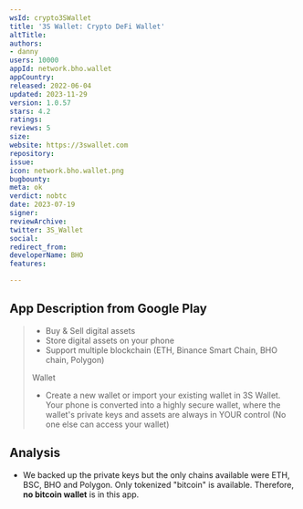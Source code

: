 ```yaml
---
wsId: crypto3SWallet
title: '3S Wallet: Crypto DeFi Wallet'
altTitle: 
authors:
- danny
users: 10000
appId: network.bho.wallet
appCountry: 
released: 2022-06-04
updated: 2023-11-29
version: 1.0.57
stars: 4.2
ratings: 
reviews: 5
size: 
website: https://3swallet.com
repository: 
issue: 
icon: network.bho.wallet.png
bugbounty: 
meta: ok
verdict: nobtc
date: 2023-07-19
signer: 
reviewArchive: 
twitter: 3S_Wallet
social: 
redirect_from: 
developerName: BHO
features: 

---
```


## App Description from Google Play

> - Buy & Sell digital assets
> - Store digital assets on your phone
> - Support multiple blockchain (ETH, Binance Smart Chain, BHO chain, Polygon)
>
> Wallet
>
> - Create a new wallet or import your existing wallet in 3S Wallet. Your phone is converted into a highly secure wallet, where the wallet's private keys and assets are always in YOUR control (No one else can access your wallet)

## Analysis

- We backed up the private keys but the only chains available were ETH, BSC, BHO and Polygon. Only tokenized "bitcoin" is available. Therefore, **no bitcoin wallet** is in this app.
